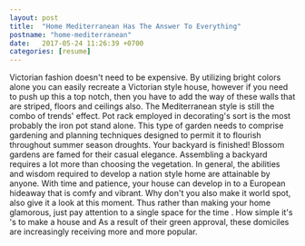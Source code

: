 ```yaml
---
layout: post
title:  "Home Mediterranean Has The Answer To Everything"
postname: "home-mediterranean"
date:   2017-05-24 11:26:39 +0700
categories: [resume]
---
```

Victorian fashion doesn't need to be expensive. By utilizing bright colors alone you can easily recreate a Victorian style house, however if you need to push up this a top notch, then you have to add the way of these walls that are striped, floors and ceilings also. The Mediterranean style is still the combo of trends' effect. Pot rack employed in decorating's sort is the most probably the iron pot stand alone. This type of garden needs to comprise gardening and planning techniques designed to permit it to flourish throughout summer season droughts. Your backyard is finished! Blossom gardens are famed for their casual elegance. Assembling a backyard requires a lot more than choosing the vegetation. In general, the abilities and wisdom required to develop a nation style home are attainable by anyone. With time and patience, your house can develop in to a European hideaway that is comfy and vibrant. Why don't you also make it world spot, also give it a look at this moment. Thus rather than making your home glamorous, just pay attention to a single space for the time . How simple it's 's to make a house and As a result of their green approval, these domiciles are increasingly receiving more and more popular.
